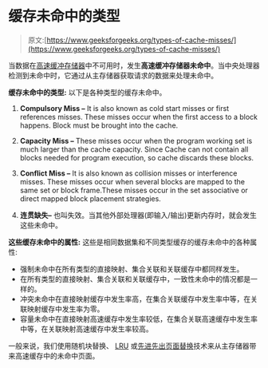 # 缓存未命中的类型

> 原文:[https://www.geeksforgeeks.org/types-of-cache-misses/](https://www.geeksforgeeks.org/types-of-cache-misses/)

当数据在[高速缓冲存储器](https://www.geeksforgeeks.org/cache-memory-in-computer-organization/)中不可用时，发生**高速缓冲存储器未命中**。当中央处理器检测到未命中时，它通过从主存储器获取请求的数据来处理未命中。

**缓存未命中的类型:**
以下是各种类型的缓存未命中。

1.  **Compulsory Miss –**
    It is also known as cold start misses or first references misses. These misses occur when the first access to a block happens. Block must be brought into the cache.

2.  **Capacity Miss –**
    These misses occur when the program working set is much larger than the cache capacity. Since Cache can not contain all blocks needed for program execution, so cache discards these blocks.
3.  **Conflict Miss –**
    It is also known as collision misses or interference misses. These misses occur when several blocks are mapped to the same set or block frame.These misses occur in the set associative or direct mapped block placement strategies.
4.  **连贯缺失–**
    也叫失效。当其他外部处理器(即输入/输出)更新内存时，就会发生这些未命中。

**这些缓存未命中的属性:**
这些是相同数据集和不同类型缓存的缓存未命中的各种属性:

*   强制未命中在所有类型的直接映射、集合关联和关联缓存中都同样发生。
*   在所有类型的直接映射、集合关联和关联缓存中，一致性未命中的情况都是一样的。
*   冲突未命中在直接映射缓存中发生率高，在集合关联缓存中发生率中等，在关联映射缓存中发生率为零。
*   容量未命中在直接映射高速缓存中发生率较低，在集合关联高速缓存中发生率中等，在关联映射高速缓存中发生率较高。

一般来说，我们使用随机块替换、 [LRU](https://www.geeksforgeeks.org/lru-cache-implementation/) 或[先进先出页面替换](https://www.geeksforgeeks.org/program-page-replacement-algorithms-set-2-fifo/)技术来从主存储器带来高速缓存中的未命中页面。